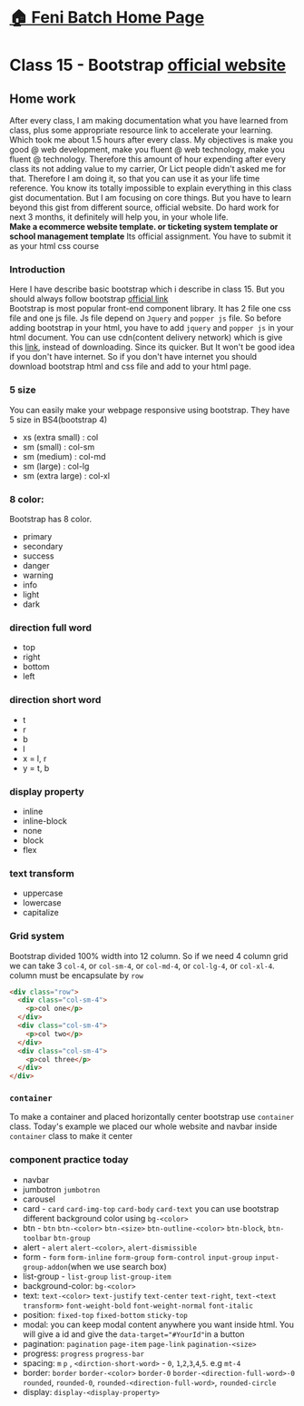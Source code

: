 # [:house: Feni Batch Home Page](http://poloey.github.io/feni)
# Class 15 - Bootstrap  [official website](http://getbootstrap.com/)

## Home work  
After every class, I am making documentation what you have learned from class, plus some appropriate resource link to accelerate your learning. Which took me about 1.5 hours after every class. My objectives is make you good @ web development, make you fluent @ web technology, make you fluent @ technology. Therefore this amount of hour expending after every class its not adding value to my carrier, Or Lict people didn't asked me for that. Therefore I am doing it, so that you  can use it as your life time reference. You know its totally impossible to explain everything in this class gist documentation. But I am focusing on core things. But you have to learn beyond this gist from different source, official website. Do hard work for next 3 months, it definitely will help  you, in your whole life.       
**Make a ecommerce website template. or ticketing system template or school management template** Its official assignment. You have to submit it as your html css course

### Introduction
Here I have describe basic bootstrap which i describe in class 15. But you should always follow bootstrap [official link](http://getbootstrap.com/)      
Bootstrap is most popular front-end component library. It has 2 file one css file and one js file. Js file depend on `Jquery` and `popper js` file. So before adding bootstrap in your html, you have to add `jquery` and `popper js` in your html document. You can use cdn(content delivery network) which is give this [link](https://getbootstrap.com/docs/4.0/getting-started/introduction/), instead of downloading. Since its quicker. But It won't be good idea if you don't have internet. So if you don't have internet you should download bootstrap html and css file and add to your html page.    

### 5 size
You can easily make your webpage responsive using bootstrap. They have 5 size in BS4(bootstrap 4)
* xs (extra small) : col
* sm (small) : col-sm 
* sm (medium) : col-md 
* sm (large) : col-lg 
* sm (extra large) : col-xl


### 8 color:
Bootstrap has 8 color.
* primary
* secondary
* success
* danger
* warning
* info
* light
* dark

### direction full word
* top 
* right
* bottom 
* left

### direction short word
* t 
* r
* b 
* l
* x = l, r
* y = t, b

### display property
* inline
* inline-block
* none
* block
* flex

### text transform
* uppercase
* lowercase
* capitalize

### Grid system
Bootstrap divided 100% width into 12 column. So if we need 4 column grid we can take 3 `col-4`, or `col-sm-4`, or `col-md-4`, or `col-lg-4`, or `col-xl-4`. column must be encapsulate by `row` 

~~~html
<div class="row">
  <div class="col-sm-4">
    <p>col one</p>
  </div>
  <div class="col-sm-4">
    <p>col two</p>
  </div>
  <div class="col-sm-4">
    <p>col three</p>
  </div>
</div>
~~~

### `container`
To make a container and placed horizontally center  bootstrap use `container` class.  Today's example we placed our whole website and navbar inside `container` class to make it center

### component practice today
* navbar
* jumbotron `jumbotron`
* carousel 
* card - `card` `card-img-top` `card-body` `card-text` you can use bootstrap different background color using `bg-<color>`
* btn - `btn` `btn-<color>` `btn-<size>` `btn-outline-<color>` `btn-block`, `btn-toolbar` `btn-group` 
* alert - `alert` `alert-<color>`, `alert-dismissible`
* form - `form` `form-inline` `form-group` `form-control` `input-group` `input-group-addon`(when we use search box)
* list-group - `list-group` `list-group-item`
* background-color: `bg-<color>`
* text: `text-<color>` `text-justify` `text-center` `text-right`, `text-<text transform>` `font-weight-bold` `font-weight-normal` `font-italic`
* position: `fixed-top` `fixed-bottom` `sticky-top`
* modal: you can keep modal content anywhere you want inside html. You will give a id and give the `data-target="#YourId"`in a button
* pagination: `pagination` `page-item` `page-link` `pagination-<size>`
* progress: `progress` `progress-bar`
* spacing: `m` `p` , `<dirction-short-word>` - `0`, `1`,`2`,`3`,`4`,`5`. e.g `mt-4`
* border: `border` `border-<color>` `border-0` `border-<direction-full-word>-0` `rounded`, `rounded-0`, `rounded-<direction-full-word>`, `rounded-circle` 
* display: `display-<display-property>`

  












